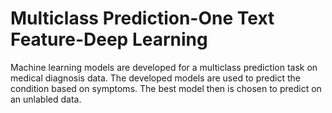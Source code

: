 # Multiclass Prediction-One Text Feature-Deep Learning
Machine learning models are developed for a multiclass prediction task on medical diagnosis data. The developed models are used to predict the condition based on symptoms. The best model then is chosen to predict on an unlabled data.

